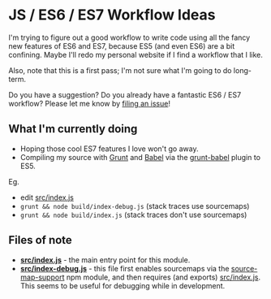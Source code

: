 # JS / ES6 / ES7 Workflow Ideas

I'm trying to figure out a good workflow to write code using all the fancy new
features of ES6 and ES7, because ES5 (and even ES6) are a bit confining. Maybe I'll redo my personal website if I find a workflow that I like.

Also, note that this is a first pass; I'm not sure what I'm going to do
long-term.

Do you have a suggestion? Do you already have a fantastic ES6 / ES7 workflow?
Please let me know by [filing an
issue](https://github.com/cowboy/js-es6-es7-workflow-ideas/issues)!

## What I'm currently doing

* Hoping those cool ES7 features I love won't go away.
* Compiling my source with [Grunt](http://gruntjs.com/) and
  [Babel](http://babeljs.io/) via the
  [grunt-babel](https://github.com/babel/grunt-babel) plugin to ES5.

Eg.

* edit [src/index.js](src/index.js)
* `grunt && node build/index-debug.js` (stack traces use sourcemaps)
* `grunt && node build/index.js` (stack traces don't use sourcemaps)

## Files of note

* **[src/index.js](src/index.js)** - the main entry point for this module.
* **[src/index-debug.js](src/index-debug.js)** - this file first enables
  sourcemaps via the
  [source-map-support](https://github.com/evanw/node-source-map-support) npm
  module, and then requires (and exports) [src/index.js](src/index.js). This
  seems to be useful for debugging while in development.
